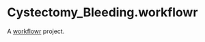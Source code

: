 # Cystectomy_Bleeding.workflowr

A [workflowr][] project.

[workflowr]: https://github.com/jdblischak/workflowr
